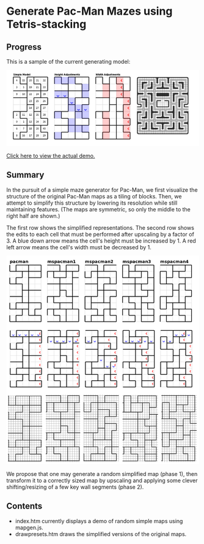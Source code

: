 # Generate Pac-Man Mazes using Tetris-stacking

## Progress

This is a sample of the current generating model:

<img src="working.png" />

[Click here to view the actual demo.](http://shaunlebron.github.com/pacman-mazegen)

## Summary

In the pursuit of a simple maze generator for Pac-Man, we first visualize the
structure of the original Pac-Man maps as a tiling of blocks.  Then, we attempt
to simplify this structure by lowering its resolution while still maintaining features.
(The maps are symmetric, so only the middle to the right half are shown.)

The first row shows the simplified representations.  The second row shows the
edits to each cell that must be performed after upscaling by a factor of 3.
A blue down arrow means the cell's height must be increased by 1.  A red left
arrow means the cell's width must be decreased by 1.

<img src="simplify.png" />

We propose that one may generate a random simplified map (phase 1), then transform
it to a correctly sized map by upscaling and applying some clever
shifting/resizing of a few key wall segments (phase 2).

## Contents

* index.htm currently displays a demo of random simple maps using mapgen.js.
* drawpresets.htm draws the simplified versions of the original maps.

